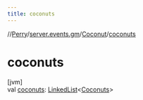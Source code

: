 ```yaml
---
title: coconuts
---
```

//[Perry](../../../index.html)/[server.events.gm](../index.html)/[Coconut](index.html)/[coconuts](coconuts.html)



# coconuts



[jvm]\
val [coconuts](coconuts.html): [LinkedList](https://docs.oracle.com/javase/8/docs/api/java/util/LinkedList.html)<[Coconuts](../-coconuts/index.html)>





